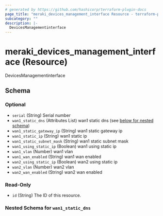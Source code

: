 ```yaml
---
# generated by https://github.com/hashicorp/terraform-plugin-docs
page_title: "meraki_devices_management_interface Resource - terraform-provider-meraki"
subcategory: ""
description: |-
  DevicesManagementinterface
---
```


# meraki_devices_management_interface (Resource)

DevicesManagementinterface



<!-- schema generated by tfplugindocs -->
## Schema

### Optional

- `serial` (String) Serial number
- `wan1_static_dns` (Attributes List) wan1 static dns (see [below for nested schema](#nestedatt--wan1_static_dns))
- `wan1_static_gateway_ip` (String) wan1 static gateway ip
- `wan1_static_ip` (String) wan1 static ip
- `wan1_static_subnet_mask` (String) wan1 static subnet mask
- `wan1_using_static_ip` (Boolean) wan1 using static ip
- `wan1_vlan` (Number) wan1 vlan
- `wan1_wan_enabled` (String) wan1 wan enabled
- `wan2_using_static_ip` (Boolean) wan2 using static ip
- `wan2_vlan` (Number) wan2 vlan
- `wan2_wan_enabled` (String) wan2 wan enabled

### Read-Only

- `id` (String) The ID of this resource.

<a id="nestedatt--wan1_static_dns"></a>
### Nested Schema for `wan1_static_dns`


